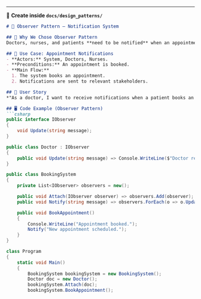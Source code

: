 
---

📌 **Create inside `docs/design_patterns/`**

```md
# 📡 Observer Pattern – Notification System

## 📖 Why We Chose Observer Pattern
Doctors, nurses, and patients **need to be notified** when an appointment is scheduled or updated.

## 📌 Use Case: Appointment Notifications
- **Actors:** System, Doctors, Nurses.
- **Preconditions:** An appointment is booked.
- **Main Flow:**
  1. The system books an appointment.
  2. Notifications are sent to relevant stakeholders.

## 📝 User Story
*"As a doctor, I want to receive notifications when a patient books an appointment so that I can be prepared for the consultation."*

## 🖥️ Code Example (Observer Pattern)
```csharp
public interface IObserver
{
    void Update(string message);
}

public class Doctor : IObserver
{
    public void Update(string message) => Console.WriteLine($"Doctor received: {message}");
}

public class BookingSystem
{
    private List<IObserver> observers = new();

    public void Attach(IObserver observer) => observers.Add(observer);
    public void Notify(string message) => observers.ForEach(o => o.Update(message));

    public void BookAppointment()
    {
        Console.WriteLine("Appointment booked.");
        Notify("New appointment scheduled.");
    }
}

class Program
{
    static void Main()
    {
        BookingSystem bookingSystem = new BookingSystem();
        Doctor doc = new Doctor();
        bookingSystem.Attach(doc);
        bookingSystem.BookAppointment();
